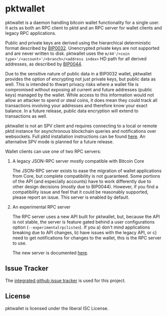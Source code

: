 pktwallet
=========

pktwallet is a daemon handling bitcoin wallet functionality for a
single user.  It acts as both an RPC client to pktd and an RPC server
for wallet clients and legacy RPC applications.

Public and private keys are derived using the hierarchical
deterministic format described by
[BIP0032](https://github.com/bitcoin/bips/blob/master/bip-0032.mediawiki).
Unencrypted private keys are not supported and are never written to
disk.  pktwallet uses the
`m/44'/<coin type>'/<account>'/<branch>/<address index>`
HD path for all derived addresses, as described by
[BIP0044](https://github.com/bitcoin/bips/blob/master/bip-0044.mediawiki).

Due to the sensitive nature of public data in a BIP0032 wallet,
pktwallet provides the option of encrypting not just private keys, but
public data as well.  This is intended to thwart privacy risks where a
wallet file is compromised without exposing all current and future
addresses (public keys) managed by the wallet. While access to this
information would not allow an attacker to spend or steal coins, it
does mean they could track all transactions involving your addresses
and therefore know your exact balance.  In a future release, public data
encryption will extend to transactions as well.

pktwallet is not an SPV client and requires connecting to a local or
remote pktd instance for asynchronous blockchain queries and
notifications over websockets.  Full pktd installation instructions
can be found [here](https://github.com/pkt-cash/pktd).  An alternative
SPV mode is planned for a future release.

Wallet clients can use one of two RPC servers:

  1. A legacy JSON-RPC server mostly compatible with Bitcoin Core

     The JSON-RPC server exists to ease the migration of wallet applications
     from Core, but complete compatibility is not guaranteed.  Some portions of
     the API (and especially accounts) have to work differently due to other
     design decisions (mostly due to BIP0044).  However, if you find a
     compatibility issue and feel that it could be reasonably supported, please
     report an issue.  This server is enabled by default.

  2. An experimental RPC server

     The RPC server uses a new API built for pktwallet, but, because the API is
	 not stable, the server is feature gated behind a user configurations option
	 (`--experimentalrpclisten`).  If you a) don't mind applications breaking
	 due to API changes, b) have issues with the legacy API, or c) need to get
	 notifications for changes to the wallet, this is the RPC server to use.

	 The new server is documented [here](./rpc/documentation/README.md).

## Issue Tracker

The [integrated github issue tracker](https://github.com/pkt-cash/pktd/issues)
is used for this project.

## License

pktwallet is licensed under the liberal ISC License.
